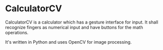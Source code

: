 # CalculatorCV

CalculatorCV is a calculator which has a gesture interface for input. It shall recognize fingers as numerical input and have buttons for the math operations.

It's written in Python and uses OpenCV for image processing.